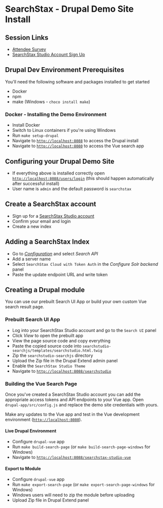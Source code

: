 # SearchStax - Drupal Demo Site Install

## Session Links

- [Attendee Survey](https://forms.gle/vXpQWTvPVMM8tk356)
- [SearchStax Studio Account Sign Up](https://searchstudio.searchstax.com/freetrial)

## Drupal Dev Environment Prerequisites

You'll need the following software and packages installed to get started
- Docker
- npm
- make (Windows - `choco install make`)


### Docker - Installing the Demo Environment

- Install Docker
- Switch to Linux containers if you're using Windows
- Run `make setup-drupal`
- Navigate to [`http://localhost:8088`](http://localhost:8088) to access the Drupal install
- Navigate to [`http://localhost:8080`](http://localhost:8080) to access the Vue search app

## Configuring your Drupal Demo Site

- If everything above is installed correctly open [`http://localhost:8088/users/login`](http://localhost:8088/users/login) (this should happen automatically after successful install)
- User name is `admin` and the default password is `searchstax`

## Create a SearchStax account

- Sign up for a [SearchStax Studio account](https://searchstudio.searchstax.com/freetrial)
- Confirm your email and login
- Create a new index

## Adding a SearchStax Index

- Go to [*Configuration*](http://localhost:8088/en/admin/config/search/search-api) and select *Search API*
- Add a server name
- Select `SearchStax Cloud with Token Auth` in the *Configure Solr backend* panel
- Paste the update endpoint URL and write token

## Creating a Drupal module

You can use our prebuilt Search UI App or build your own custom Vue search result page.

### Prebuilt Search UI App

- Log into your SearchStax Studio account and go to the `Search UI` panel
- Click *View* to open the prebuilt app
- View the page source code and copy everything
- Paste the copied source code into `searchstudio-searchjs/templates/searchstudio.html.twig`
- Zip the `searchstudio-searchjs` directory
- Upload the Zip file in the Drupal Extend admin panel
- Enable the `SearchStax Studio Theme`
- Navigate to [`http://localhost:8088/searchstudio`](http://localhost:8088/searchstudio)

### Building the Vue Search Page

Once you've created a SearchStax Studio account you can add the appropriate access tokens and API endpoints to your Vue app. Open `drupal-app/src/config.js` and replace the demo site credentials with yours.

Make any updates to the Vue app and test in the Vue development environment ([`http://localhost:8080`](http://localhost:8080)).

#### Live Drupal Environment

- Configure `drupal-vue` app
- Run `make build-search-page` (or `make build-search-page-windows` for Windows)
- Navigate to [`http://localhost:8088/searchstax-studio-vue`](http://localhost:8088/searchstax-studio-vue)

#### Export to Module

- Configure `drupal-vue` app
- Run `make export-search-page` (or `make export-search-page-windows` for Windows)
- Windows users will need to zip the module before uploading
- Upload Zip file in Drupal Extend panel